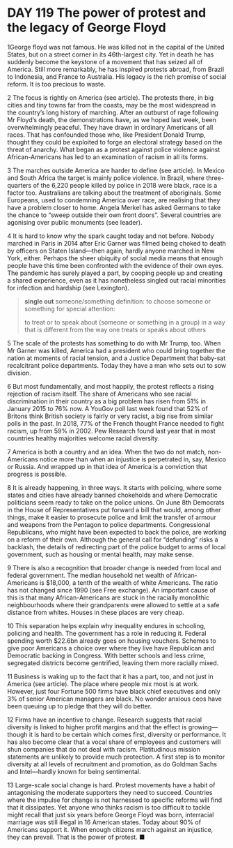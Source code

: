 # DAY 119 The power of protest and the legacy of George Floyd
1George floyd was not famous. He was killed not in the capital of the United States, but on a street corner in its 46th-largest city. Yet in death he has suddenly become the keystone of a movement that has seized all of America. Still more remarkably, he has inspired protests abroad, from Brazil to Indonesia, and France to Australia. His legacy is the rich promise of social reform. It is too precious to waste.

2 The focus is rightly on America (see article). The protests there, in big cities and tiny towns far from the coasts, may be the most widespread in the country’s long history of marching. After an outburst of rage following Mr Floyd’s death, the demonstrations have, as we hoped last week, been overwhelmingly peaceful. They have drawn in ordinary Americans of all races. That has confounded those who, like President Donald Trump, thought they could be exploited to forge an electoral strategy based on the threat of anarchy. What began as a protest against police violence against African-Americans has led to an examination of racism in all its forms.

3 The marches outside America are harder to define (see article). In Mexico and South Africa the target is mainly police violence. In Brazil, where three-quarters of the 6,220 people killed by police in 2018 were black, race is a factor too. Australians are talking about the treatment of aboriginals. Some Europeans, used to condemning America over race, are realising that they have a problem closer to home. Angela Merkel has asked Germans to take the chance to “sweep outside their own front doors”. Several countries are agonising over public monuments (see leader).

4 It is hard to know why the spark caught today and not before. Nobody marched in Paris in 2014 after Eric Garner was filmed being choked to death by officers on Staten Island—then again, hardly anyone marched in New York, either. Perhaps the sheer ubiquity of social media means that enough people have this time been confronted with the evidence of their own eyes. The pandemic has surely played a part, by cooping people up and creating a shared experience, even as it has nonetheless singled out racial minorities for infection and hardship (see Lexington).

> **single out** someone/something definition: to choose someone or something for special attention:
>
> to treat or to speak about (someone or something in a group) in a way that is different from the way one treats or speaks about others
>

5 The scale of the protests has something to do with Mr Trump, too. When Mr Garner was killed, America had a president who could bring together the nation at moments of racial tension, and a Justice Department that baby-sat recalcitrant police departments. Today they have a man who sets out to sow division.

6 But most fundamentally, and most happily, the protest reflects a rising rejection of racism itself. The share of Americans who see racial discrimination in their country as a big problem has risen from 51% in January 2015 to 76% now. A YouGov poll last week found that 52% of Britons think British society is fairly or very racist, a big rise from similar polls in the past. In 2018, 77% of the French thought France needed to fight racism, up from 59% in 2002. Pew Research found last year that in most countries healthy majorities welcome racial diversity.

7 America is both a country and an idea. When the two do not match, non-Americans notice more than when an injustice is perpetrated in, say, Mexico or Russia. And wrapped up in that idea of America is a conviction that progress is possible.

8 It is already happening, in three ways. It starts with policing, where some states and cities have already banned chokeholds and where Democratic politicians seem ready to take on the police unions. On June 8th Democrats in the House of Representatives put forward a bill that would, among other things, make it easier to prosecute police and limit the transfer of armour and weapons from the Pentagon to police departments. Congressional Republicans, who might have been expected to back the police, are working on a reform of their own. Although the general call for “defunding” risks a backlash, the details of redirecting part of the police budget to arms of local government, such as housing or mental health, may make sense.

9 There is also a recognition that broader change is needed from local and federal government. The median household net wealth of African-Americans is $18,000, a tenth of the wealth of white Americans. The ratio has not changed since 1990 (see Free exchange). An important cause of this is that many African-Americans are stuck in the racially monolithic neighbourhoods where their grandparents were allowed to settle at a safe distance from whites. Houses in these places are very cheap.

10 This separation helps explain why inequality endures in schooling, policing and health. The government has a role in reducing it. Federal spending worth $22.6bn already goes on housing vouchers. Schemes to give poor Americans a choice over where they live have Republican and Democratic backing in Congress. With better schools and less crime, segregated districts become gentrified, leaving them more racially mixed.

11 Business is waking up to the fact that it has a part, too, and not just in America (see article). The place where people mix most is at work. However, just four Fortune 500 firms have black chief executives and only 3% of senior American managers are black. No wonder anxious ceos have been queuing up to pledge that they will do better.

12 Firms have an incentive to change. Research suggests that racial diversity is linked to higher profit margins and that the effect is growing—though it is hard to be certain which comes first, diversity or performance. It has also become clear that a vocal share of employees and customers will shun companies that do not deal with racism. Platitudinous mission statements are unlikely to provide much protection. A first step is to monitor diversity at all levels of recruitment and promotion, as do Goldman Sachs and Intel—hardly known for being sentimental.

13 Large-scale social change is hard. Protest movements have a habit of antagonising the moderate supporters they need to succeed. Countries where the impulse for change is not harnessed to specific reforms will find that it dissipates. Yet anyone who thinks racism is too difficult to tackle might recall that just six years before George Floyd was born, interracial marriage was still illegal in 16 American states. Today about 90% of Americans support it. When enough citizens march against an injustice, they can prevail. That is the power of protest. ■

